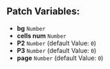 ## Patch Variables:

* __bg__ ```Number```
* __cells num__ ```Number```
* __P2__ ```Number``` (default Value: `0`)
* __P3__ ```Number``` (default Value: `0`)
* __page__ ```Number``` (default Value: `0`)

